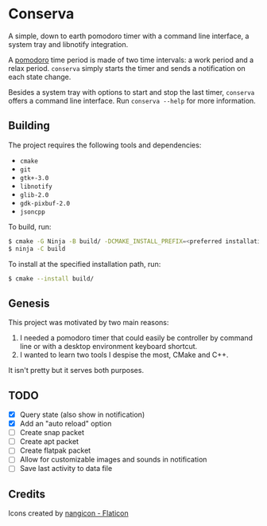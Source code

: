 # Conserva

A simple, down to earth pomodoro timer with a command line interface, a system tray and libnotify integration.

A [pomodoro](https://en.wikipedia.org/wiki/Pomodoro_Technique) time period is made of two time intervals: a work period and a relax period. `conserva` simply starts the timer and sends a notification on each state change.

Besides a system tray with options to start and stop the last timer, `conserva` offers a command line interface. Run `conserva --help` for more information.

## Building

The project requires the following tools and dependencies:

 - `cmake`
 - `git`
 - `gtk+-3.0`
 - `libnotify`
 - `glib-2.0`
 - `gdk-pixbuf-2.0`
 - `jsoncpp`

To build, run:

```sh
$ cmake -G Ninja -B build/ -DCMAKE_INSTALL_PREFIX=<preferred installation path> -DCMAKE_BUILD_TYPE=Release
$ ninja -C build
```

To install at the specified installation path, run:

```sh
$ cmake --install build/
```

## Genesis

This project was motivated by two main reasons:

 1. I needed a pomodoro timer that could easily be controller by command line or with a desktop environment keyboard shortcut.
 2. I wanted to learn two tools I despise the most, CMake and C++.

It isn't pretty but it serves both purposes.

## TODO

 - [x] Query state (also show in notification)
 - [x] Add an "auto reload" option
 - [ ] Create snap packet
 - [ ] Create apt packet
 - [ ] Create flatpak packet
 - [ ] Allow for customizable images and sounds in notification
 - [ ] Save last activity to data file 

## Credits

Icons created by [nangicon - Flaticon](https://www.flaticon.com/free-icons/pomodoro)
